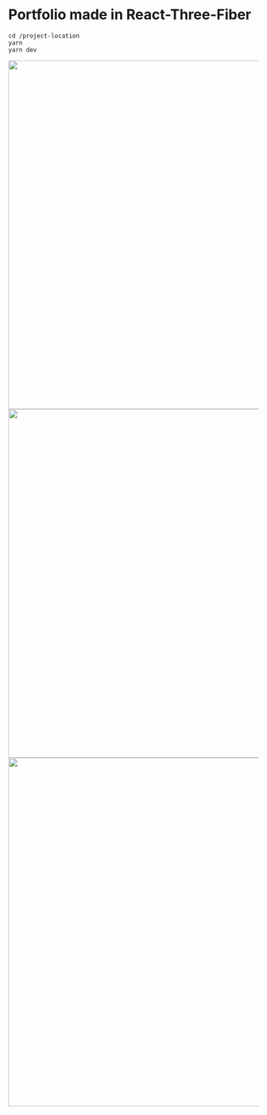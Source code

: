 # Portfolio made in React-Three-Fiber


```
cd /project-location
yarn
yarn dev
```
<img src="https://github.com/theaaron/portals-portfolio/assets/4142467/8698f758-78e9-44a0-b2d7-d7cd19250997" width=700>

<img src="https://github.com/theaaron/portals-portfolio/assets/4142467/65832c8d-212a-40a0-9af0-7d9ec4012eb9" width=700 />

<img src="https://github.com/theaaron/portals-portfolio/assets/4142467/fd37ae22-c92f-45ab-8cc3-0d70d5c62fd4" width=700 />
